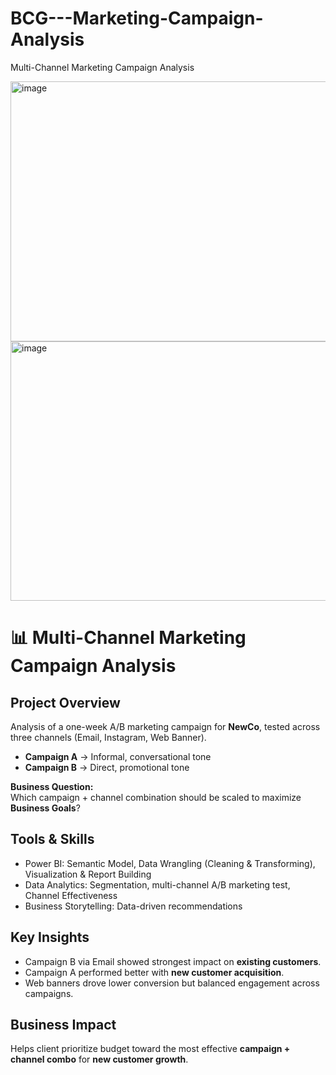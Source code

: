 # BCG---Marketing-Campaign-Analysis
Multi-Channel Marketing Campaign Analysis

<img width="743" height="416" alt="image" src="https://github.com/user-attachments/assets/3679f31d-eb2b-45b9-8255-4dbf2b15e2f6" />



<img width="740" height="415" alt="image" src="https://github.com/user-attachments/assets/9e2ccd30-2136-490b-bcaf-c9dc1c3546c9" />




# 📊 Multi-Channel Marketing Campaign Analysis

## Project Overview
Analysis of a one-week A/B marketing campaign for **NewCo**, tested across three channels (Email, Instagram, Web Banner).

- **Campaign A** → Informal, conversational tone  
- **Campaign B** → Direct, promotional tone  

**Business Question:**  
Which campaign + channel combination should be scaled to maximize **Business Goals**?

## Tools & Skills
- Power BI: Semantic Model, Data Wrangling (Cleaning & Transforming), Visualization & Report Building
- Data Analytics: Segmentation, multi-channel A/B marketing test, Channel Effectiveness  
- Business Storytelling: Data-driven recommendations

## Key Insights
- Campaign B via Email showed strongest impact on **existing customers**.  
- Campaign A performed better with **new customer acquisition**.  
- Web banners drove lower conversion but balanced engagement across campaigns.

## Business Impact
Helps client prioritize budget toward the most effective **campaign + channel combo** for **new customer growth**.
